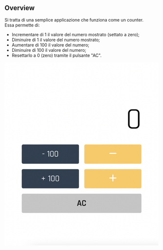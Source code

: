 Overview
----------------------

Si tratta di una semplice applicazione che funziona come un counter.  
Essa permette di:
- Incrementare di 1 il valore del numero mostrato (settato a zero);
- Diminuire di 1 il valore del numero mostrato;
- Aumentare di 100 il valore del numero;
- Diminuire di 100 il valore del numero;
- Resettarlo a 0 (zero) tramite il pulsante "AC".

 <img src="images/overviewApp.png">